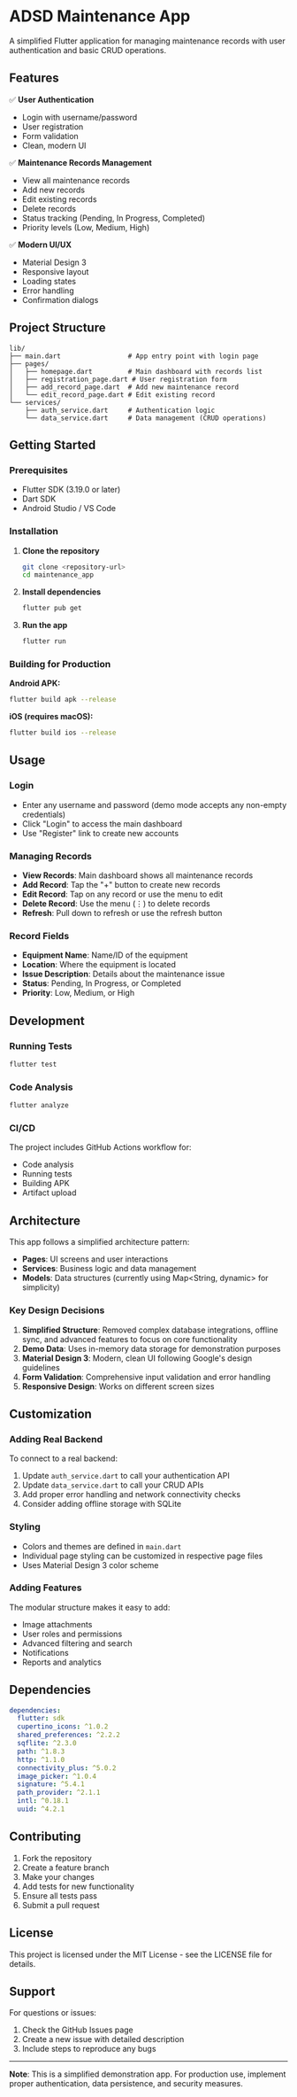 # ADSD Maintenance App

A simplified Flutter application for managing maintenance records with user authentication and basic CRUD operations.

## Features

✅ **User Authentication**
- Login with username/password
- User registration
- Form validation
- Clean, modern UI

✅ **Maintenance Records Management**
- View all maintenance records
- Add new records
- Edit existing records
- Delete records
- Status tracking (Pending, In Progress, Completed)
- Priority levels (Low, Medium, High)

✅ **Modern UI/UX**
- Material Design 3
- Responsive layout
- Loading states
- Error handling
- Confirmation dialogs

## Project Structure

```
lib/
├── main.dart                 # App entry point with login page
├── pages/
│   ├── homepage.dart         # Main dashboard with records list
│   ├── registration_page.dart # User registration form
│   ├── add_record_page.dart  # Add new maintenance record
│   └── edit_record_page.dart # Edit existing record
└── services/
    ├── auth_service.dart     # Authentication logic
    └── data_service.dart     # Data management (CRUD operations)
```

## Getting Started

### Prerequisites
- Flutter SDK (3.19.0 or later)
- Dart SDK
- Android Studio / VS Code

### Installation

1. **Clone the repository**
   ```bash
   git clone <repository-url>
   cd maintenance_app
   ```

2. **Install dependencies**
   ```bash
   flutter pub get
   ```

3. **Run the app**
   ```bash
   flutter run
   ```

### Building for Production

**Android APK:**
```bash
flutter build apk --release
```

**iOS (requires macOS):**
```bash
flutter build ios --release
```

## Usage

### Login
- Enter any username and password (demo mode accepts any non-empty credentials)
- Click "Login" to access the main dashboard
- Use "Register" link to create new accounts

### Managing Records
- **View Records**: Main dashboard shows all maintenance records
- **Add Record**: Tap the "+" button to create new records
- **Edit Record**: Tap on any record or use the menu to edit
- **Delete Record**: Use the menu (⋮) to delete records
- **Refresh**: Pull down to refresh or use the refresh button

### Record Fields
- **Equipment Name**: Name/ID of the equipment
- **Location**: Where the equipment is located
- **Issue Description**: Details about the maintenance issue
- **Status**: Pending, In Progress, or Completed
- **Priority**: Low, Medium, or High

## Development

### Running Tests
```bash
flutter test
```

### Code Analysis
```bash
flutter analyze
```

### CI/CD
The project includes GitHub Actions workflow for:
- Code analysis
- Running tests
- Building APK
- Artifact upload

## Architecture

This app follows a simplified architecture pattern:

- **Pages**: UI screens and user interactions
- **Services**: Business logic and data management
- **Models**: Data structures (currently using Map<String, dynamic> for simplicity)

### Key Design Decisions

1. **Simplified Structure**: Removed complex database integrations, offline sync, and advanced features to focus on core functionality
2. **Demo Data**: Uses in-memory data storage for demonstration purposes
3. **Material Design 3**: Modern, clean UI following Google's design guidelines
4. **Form Validation**: Comprehensive input validation and error handling
5. **Responsive Design**: Works on different screen sizes

## Customization

### Adding Real Backend
To connect to a real backend:

1. Update `auth_service.dart` to call your authentication API
2. Update `data_service.dart` to call your CRUD APIs
3. Add proper error handling and network connectivity checks
4. Consider adding offline storage with SQLite

### Styling
- Colors and themes are defined in `main.dart`
- Individual page styling can be customized in respective page files
- Uses Material Design 3 color scheme

### Adding Features
The modular structure makes it easy to add:
- Image attachments
- User roles and permissions
- Advanced filtering and search
- Notifications
- Reports and analytics

## Dependencies

```yaml
dependencies:
  flutter: sdk
  cupertino_icons: ^1.0.2
  shared_preferences: ^2.2.2
  sqflite: ^2.3.0
  path: ^1.8.3
  http: ^1.1.0
  connectivity_plus: ^5.0.2
  image_picker: ^1.0.4
  signature: ^5.4.1
  path_provider: ^2.1.1
  intl: ^0.18.1
  uuid: ^4.2.1
```

## Contributing

1. Fork the repository
2. Create a feature branch
3. Make your changes
4. Add tests for new functionality
5. Ensure all tests pass
6. Submit a pull request

## License

This project is licensed under the MIT License - see the LICENSE file for details.

## Support

For questions or issues:
1. Check the GitHub Issues page
2. Create a new issue with detailed description
3. Include steps to reproduce any bugs

---

**Note**: This is a simplified demonstration app. For production use, implement proper authentication, data persistence, and security measures. 